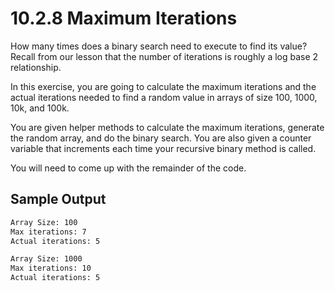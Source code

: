 # 10.2.8 Maximum Iterations

How many times does a binary search need to execute to find its value? Recall from our lesson that the number of iterations is roughly a log base 2 relationship.

In this exercise, you are going to calculate the maximum iterations and the actual iterations needed to find a random value in arrays of size 100, 1000, 10k, and 100k.

You are given helper methods to calculate the maximum iterations, generate the random array, and do the binary search. You are also given a counter variable that increments each time your recursive binary method is called.

You will need to come up with the remainder of the code.

## **Sample Output**

```bash
Array Size: 100
Max iterations: 7
Actual iterations: 5

Array Size: 1000
Max iterations: 10
Actual iterations: 5
```

